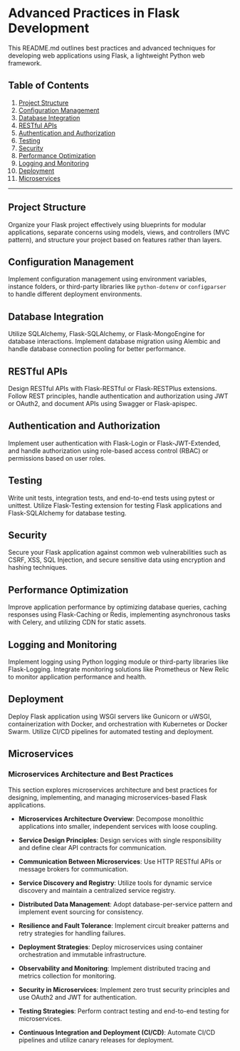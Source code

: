 # Advanced Practices in Flask Development

This README.md outlines best practices and advanced techniques for developing web applications using Flask, a lightweight Python web framework.

## Table of Contents

1. [Project Structure](#project-structure)
2. [Configuration Management](#configuration-management)
3. [Database Integration](#database-integration)
4. [RESTful APIs](#restful-apis)
5. [Authentication and Authorization](#authentication-and-authorization)
6. [Testing](#testing)
7. [Security](#security)
8. [Performance Optimization](#performance-optimization)
9. [Logging and Monitoring](#logging-and-monitoring)
10. [Deployment](#deployment)
11. [Microservices](#microservices)

---

## Project Structure

Organize your Flask project effectively using blueprints for modular applications, separate concerns using models, views, and controllers (MVC pattern), and structure your project based on features rather than layers.

## Configuration Management

Implement configuration management using environment variables, instance folders, or third-party libraries like `python-dotenv` or `configparser` to handle different deployment environments.

## Database Integration

Utilize SQLAlchemy, Flask-SQLAlchemy, or Flask-MongoEngine for database interactions. Implement database migration using Alembic and handle database connection pooling for better performance.

## RESTful APIs

Design RESTful APIs with Flask-RESTful or Flask-RESTPlus extensions. Follow REST principles, handle authentication and authorization using JWT or OAuth2, and document APIs using Swagger or Flask-apispec.

## Authentication and Authorization

Implement user authentication with Flask-Login or Flask-JWT-Extended, and handle authorization using role-based access control (RBAC) or permissions based on user roles.

## Testing

Write unit tests, integration tests, and end-to-end tests using pytest or unittest. Utilize Flask-Testing extension for testing Flask applications and Flask-SQLAlchemy for database testing.

## Security

Secure your Flask application against common web vulnerabilities such as CSRF, XSS, SQL Injection, and secure sensitive data using encryption and hashing techniques.

## Performance Optimization

Improve application performance by optimizing database queries, caching responses using Flask-Caching or Redis, implementing asynchronous tasks with Celery, and utilizing CDN for static assets.

## Logging and Monitoring

Implement logging using Python logging module or third-party libraries like Flask-Logging. Integrate monitoring solutions like Prometheus or New Relic to monitor application performance and health.

## Deployment

Deploy Flask application using WSGI servers like Gunicorn or uWSGI, containerization with Docker, and orchestration with Kubernetes or Docker Swarm. Utilize CI/CD pipelines for automated testing and deployment.

## Microservices

### Microservices Architecture and Best Practices

This section explores microservices architecture and best practices for designing, implementing, and managing microservices-based Flask applications.

- **Microservices Architecture Overview**: Decompose monolithic applications into smaller, independent services with loose coupling.
  
- **Service Design Principles**: Design services with single responsibility and define clear API contracts for communication.
  
- **Communication Between Microservices**: Use HTTP RESTful APIs or message brokers for communication.
  
- **Service Discovery and Registry**: Utilize tools for dynamic service discovery and maintain a centralized service registry.
  
- **Distributed Data Management**: Adopt database-per-service pattern and implement event sourcing for consistency.
  
- **Resilience and Fault Tolerance**: Implement circuit breaker patterns and retry strategies for handling failures.
  
- **Deployment Strategies**: Deploy microservices using container orchestration and immutable infrastructure.
  
- **Observability and Monitoring**: Implement distributed tracing and metrics collection for monitoring.
  
- **Security in Microservices**: Implement zero trust security principles and use OAuth2 and JWT for authentication.
  
- **Testing Strategies**: Perform contract testing and end-to-end testing for microservices.
  
- **Continuous Integration and Deployment (CI/CD)**: Automate CI/CD pipelines and utilize canary releases for deployment.
